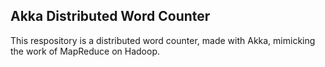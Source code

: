 ## Akka Distributed Word Counter

This respository is a distributed word counter, made with Akka, mimicking the work of MapReduce on Hadoop.
